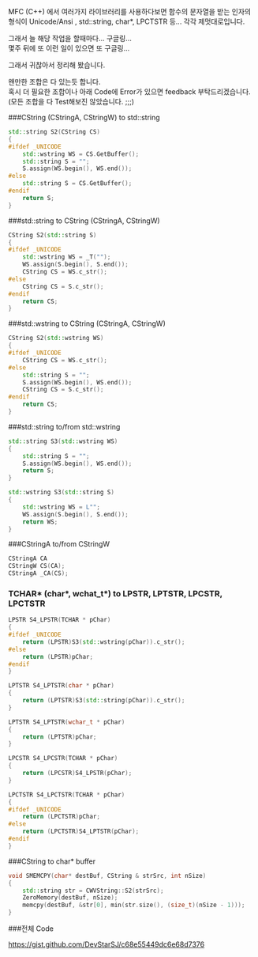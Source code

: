 MFC (C++) 에서 여러가지 라이브러리를 사용하다보면
함수의 문자열을 받는 인자의 형식이 Unicode/Ansi , std::string, char*, LPCTSTR 등...
각각 제멋대로입니다.  

그래서 늘 해당 작업을 할때마다... 구글링...  
몇주 뒤에 또 이런 일이 있으면 또 구글링...

그래서 귀찮아서 정리해 봤습니다.

왠만한 조합은 다 있는듯 합니다.  
혹시 더 필요한 조합이나 아래 Code에 Error가 있으면 feedback 부탁드리겠습니다.  
(모든 조합을 다 Test해보진 않았습니다. ;;;)

###CString (CStringA, CStringW) to std::string
```C++
std::string S2(CString CS)
{
#ifdef _UNICODE
	std::wstring WS = CS.GetBuffer();
	std::string S = "";
	S.assign(WS.begin(), WS.end());
#else
	std::string S = CS.GetBuffer();
#endif
	return S;
}
```

###std::string to CString (CStringA, CStringW)
```C++
CString S2(std::string S)
{
#ifdef _UNICODE
	std::wstring WS = _T("");
	WS.assign(S.begin(), S.end());
	CString CS = WS.c_str();
#else
	CString CS = S.c_str();
#endif
	return CS;
}
```

###std::wstring to CString (CStringA, CStringW)
```C++
CString S2(std::wstring WS)
{
#ifdef _UNICODE
	CString CS = WS.c_str();
#else
	std::string S = "";
	S.assign(WS.begin(), WS.end());
	CString CS = S.c_str();
#endif
	return CS;
}
```

###std::string to/from std::wstring
```C++
std::string S3(std::wstring WS)
{
	std::string S = "";
	S.assign(WS.begin(), WS.end());
	return S;
}

std::wstring S3(std::string S)
{
	std::wstring WS = L"";
	WS.assign(S.begin(), S.end());
	return WS;
}
```

###CStringA to/from CStringW
```C++
CStringA CA
CStringW CS(CA);
CStringA _CA(CS);
```

### TCHAR* (char\*, wchat_t\*) to LPSTR, LPTSTR, LPCSTR, LPCTSTR
```C++
LPSTR S4_LPSTR(TCHAR * pChar)
{
#ifdef _UNICODE
	return (LPSTR)S3(std::wstring(pChar)).c_str();
#else
	return (LPSTR)pChar;
#endif
}

LPTSTR S4_LPTSTR(char * pChar)
{
	return (LPTSTR)S3(std::string(pChar)).c_str();
}

LPTSTR S4_LPTSTR(wchar_t * pChar)
{
	return (LPTSTR)pChar;
}

LPCSTR S4_LPCSTR(TCHAR * pChar)
{
	return (LPCSTR)S4_LPSTR(pChar);
}

LPCTSTR S4_LPCTSTR(TCHAR * pChar)
{
#ifdef _UNICODE
	return (LPCTSTR)pChar;
#else
	return (LPCTSTR)S4_LPTSTR(pChar);
#endif
}
```

###CString to char* buffer
```C++
void SMEMCPY(char* destBuf, CString & strSrc, int nSize)
{
	std::string str = CWVString::S2(strSrc);
	ZeroMemory(destBuf, nSize);
	memcpy(destBuf, &str[0], min(str.size(), (size_t)(nSize - 1)));
}
```

###전체 Code

<https://gist.github.com/DevStarSJ/c68e55449dc6e68d7376>

